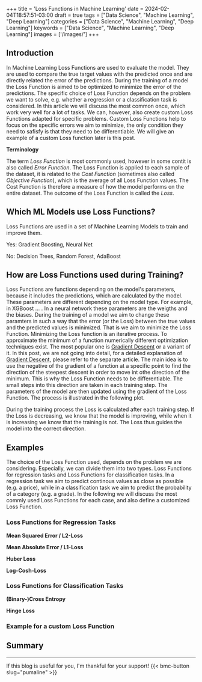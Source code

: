+++
title = 'Loss Functions in Machine Learning'
date = 2024-02-04T18:57:51-03:00
draft = true
tags = ["Data Science", "Machine Learning", "Deep Learning"]
categories = ["Data Science", "Machine Learning", "Deep Learning"]
keywords = ["Data Science", "Machine Learning", "Deep Learning"]
images = ['/images/']
+++

## Introduction

In Machine Learning Loss Functions are used to evaluate the model. They are used to compare the true target values with the predicted once and are directly related the error of the predictions. During the training of a model the Loss Function is aimed to be optimized to minimize the error of the predictions. The specific choice of Loss Function depends on the problem we want to solve, e.g. whether a regression or a classification task is considered. In this article we will discuss the most common once, which work very well for a lot of tasks. We can, however, also create custom Loss Functions adapted for specific problems. Custom Loss Functions help to focus on the specific errors we aim to minimize, the only condition they need to safisfy is that they need to be differentiable. We will give an example of a custom Loss function later is this post. 

**Terminology**

The term *Loss Function* is most commonly used, however in some contit is also called *Error Function*.  The Loss Function is applied to each sample of the dataset, it is related to the *Cost Function* (sometimes also called *Objective Function*), which is the average of all Loss Function values. The Cost Function is therefore a measure of how the model performs on the entire dataset. The outcome of the Loss Function is called the *Loss*.

## Which ML Models use Loss Functions?

Loss Functions are used in a set of Machine Learning Models to train and improve them.

Yes: Gradient Boosting, Neural Net

No: Decision Trees, Random Forest, AdaBoost

## How are Loss Functions used during Training?

Loss Functions are functions depending on the model's parameters, because it includes the predictions, which are calculated by the model. These parameters are different depending on the model type. For example, in XGBoost ...  . In a neural network these parameters are the weigths and the biases. During the training of a model we aim to change these paramters in such a way that the error (or the Loss) between the true values and the predicted values is minimized. That is we aim to minimize the Loss Function. Minimizing the Loss function is an iterative process. To approximate the minimum of a function numerically different optimization techniques exist. The most popular one is [Gradient Descent]() or a variant of it. In this post, we are not going into detail, for a detailed explanation of [Gradient Descent](), please refer to the separate article. The main idea is to use the negative of the gradient of a function at a specific point to find the direction of the steepest descent in order to move int othe direction of the minimum. This is why the Loss Function needs to be differentiable. The small steps into this direction are taken in each training step. The parameters of the model are then updated using the gradient of the Loss Function. The process is illustrated in the following plot. 


During the training process the Loss is calculated after each training step. If the Loss is decreasing, we know that the model is improving, while when it is increasing we know that the training is not. The Loss thus guides the model into the correct direction. 

## Examples

The choice of the Loss Function used, depends on the problem we are considering. Especially, we can divide them into two types. Loss Functions for regression tasks and Loss Functions for classification tasks. In a regression task we aim to predict continous values as close as possible (e.g. a price), while in a classification task we aim to predict the probability of a category (e.g. a grade). In the following we will discuss the most commly used Loss Functions for each case, and also define a customized Loss Function.

### Loss Functions for Regression Tasks

**Mean Squared Error / L2-Loss**

**Mean Absolute Error / L1-Loss**

**Huber Loss**

**Log-Cosh-Loss**

### Loss Functions for Classification Tasks

**(Binary-)Cross Entropy**

**Hinge Loss**


### Example for a custom Loss Function

## Summary

---
If this blog is useful for you, I'm thankful for your support!
{{< bmc-button slug="pumaline" >}}

